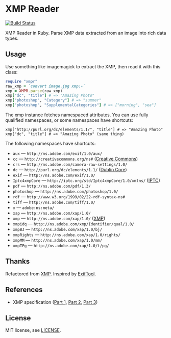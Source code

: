 # XMP Reader

[![Build Status](https://travis-ci.org/sj26/xmpr?branch=master)](https://travis-ci.org/sj26/xmpr)

XMP Reader in Ruby. Parse XMP data extracted from an image into rich data types.

## Usage

Use something like imagemagick to extract the XMP, then read it with this class:

```ruby
require "xmpr"
raw_xmp = `convert image.jpg xmp:-`
xmp = XMPR.parse(raw_xmp)
xmp["dc", "title"] # => "Amazing Photo"
xmp["photoshop", "Category"] # => "summer"
xmp["photoshop", "SupplementalCategories"] # => ["morning", "sea"]
```

The xmp instance fetches namespaced attributes. You can use fully qualified namespaces, or some namespaces have shortcuts:

```
xmp["http://purl.org/dc/elements/1.1/", "title"] # => "Amazing Photo"
xmp["dc", "title"] # => "Amazing Photo" (same thing)
```

The following namespaces have shortcuts:

 * `aux` — `http://ns.adobe.com/exif/1.0/aux/`
 * `cc` — `http://creativecommons.org/ns#` ([Creative Commons](http://creativecommons.org))
 * `crs` — `http://ns.adobe.com/camera-raw-settings/1.0/`
 * `dc` — `http://purl.org/dc/elements/1.1/` ([Dublin Core](http://dublincore.org/))
 * `exif` — `http://ns.adobe.com/exif/1.0/`
 * `Iptc4xmpCore` — `http://iptc.org/std/Iptc4xmpCore/1.0/xmlns/` ([IPTC](http://iptc.org/))
 * `pdf` — `http://ns.adobe.com/pdf/1.3/`
 * `photoshop` — `http://ns.adobe.com/photoshop/1.0/`
 * `rdf` — `http://www.w3.org/1999/02/22-rdf-syntax-ns#`
 * `tiff` — `http://ns.adobe.com/tiff/1.0/`
 * `x` — `adobe:ns:meta/`
 * `xap` — `http://ns.adobe.com/xap/1.0/`
 * `xmp` — `http://ns.adobe.com/xap/1.0/` ([XMP](http://www.adobe.com/products/xmp.html))
 * `xmpidq` — `http://ns.adobe.com/xmp/Identifier/qual/1.0/`
 * `xmpBJ` — `http://ns.adobe.com/xap/1.0/bj/`
 * `xmpRights` — `http://ns.adobe.com/xap/1.0/rights/`
 * `xmpMM` — `http://ns.adobe.com/xap/1.0/mm/`
 * `xmpTPg` — `http://ns.adobe.com/xap/1.0/t/pg/`

## Thanks

Refactored from [XMP][xmp-gem]. Inspired by [ExifTool][exiftool].

  [xmp-gem]: https://github.com/amberbit/xmp
  [exiftool]: http://www.sno.phy.queensu.ca/~phil/exiftool/

## References

* XMP specification
  ([Part 1](http://www.adobe.com/content/dam/Adobe/en/devnet/xmp/pdfs/XMPSpecificationPart1.pdf),
  [Part 2](http://www.adobe.com/content/dam/Adobe/en/devnet/xmp/pdfs/XMPSpecificationPart2.pdf),
  [Part 3](http://www.adobe.com/content/dam/Adobe/en/devnet/xmp/pdfs/XMPSpecificationPart3.pdf))

## License

MIT license, see [LICENSE](LICENSE).
